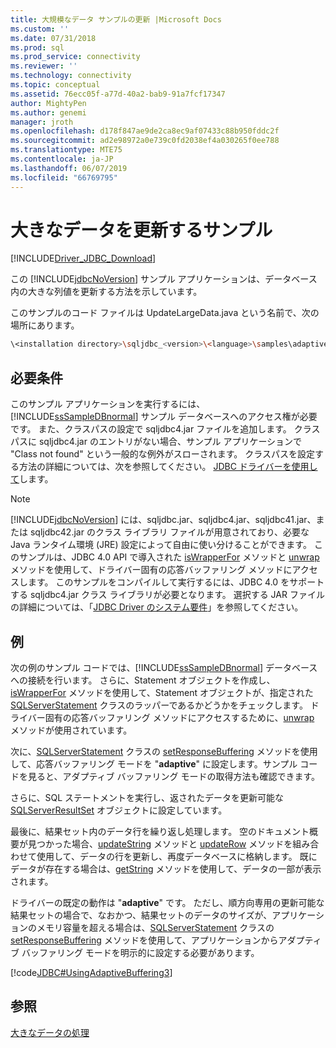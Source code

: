 ```yaml
---
title: 大規模なデータ サンプルの更新 |Microsoft Docs
ms.custom: ''
ms.date: 07/31/2018
ms.prod: sql
ms.prod_service: connectivity
ms.reviewer: ''
ms.technology: connectivity
ms.topic: conceptual
ms.assetid: 76ecc05f-a77d-40a2-bab9-91a7fcf17347
author: MightyPen
ms.author: genemi
manager: jroth
ms.openlocfilehash: d178f847ae9de2ca8ec9af07433c88b950fddc2f
ms.sourcegitcommit: ad2e98972a0e739c0fd2038ef4a030265f0ee788
ms.translationtype: MTE75
ms.contentlocale: ja-JP
ms.lasthandoff: 06/07/2019
ms.locfileid: "66769795"
---
```

# <a name="updating-large-data-sample"></a>大きなデータを更新するサンプル

[!INCLUDE[Driver_JDBC_Download](../../../includes/driver_jdbc_download.md)]

この [!INCLUDE[jdbcNoVersion](../../../includes/jdbcnoversion_md.md)] サンプル アプリケーションは、データベース内の大きな列値を更新する方法を示しています。

このサンプルのコード ファイルは UpdateLargeData.java という名前で、次の場所にあります。

```bash
\<installation directory>\sqljdbc_<version>\<language>\samples\adaptive
```

## <a name="requirements"></a>必要条件

このサンプル アプリケーションを実行するには、[!INCLUDE[ssSampleDBnormal](../../../includes/sssampledbnormal_md.md)] サンプル データベースへのアクセス権が必要です。 また、クラスパスの設定で sqljdbc4.jar ファイルを追加します。 クラスパスに sqljdbc4.jar のエントリがない場合、サンプル アプリケーションで "Class not found" という一般的な例外がスローされます。 クラスパスを設定する方法の詳細については、次を参照してください。 [JDBC ドライバーを使用して](../../../connect/jdbc/using-the-jdbc-driver.md)します。

> [!NOTE]  
> [!INCLUDE[jdbcNoVersion](../../../includes/jdbcnoversion_md.md)] には、sqljdbc.jar、sqljdbc4.jar、sqljdbc41.jar、または sqljdbc42.jar のクラス ライブラリ ファイルが用意されており、必要な Java ランタイム環境 (JRE) 設定によって自由に使い分けることができます。 このサンプルは、JDBC 4.0 API で導入された [isWrapperFor](../../../connect/jdbc/reference/iswrapperfor-method-sqlserverstatement.md) メソッドと [unwrap](../../../connect/jdbc/reference/unwrap-method-sqlserverstatement.md) メソッドを使用して、ドライバー固有の応答バッファリング メソッドにアクセスします。 このサンプルをコンパイルして実行するには、JDBC 4.0 をサポートする sqljdbc4.jar クラス ライブラリが必要となります。 選択する JAR ファイルの詳細については、「[JDBC Driver のシステム要件](../../../connect/jdbc/system-requirements-for-the-jdbc-driver.md)」を参照してください。

## <a name="example"></a>例

次の例のサンプル コードでは、[!INCLUDE[ssSampleDBnormal](../../../includes/sssampledbnormal_md.md)] データベースへの接続を行います。 さらに、Statement オブジェクトを作成し、[isWrapperFor](../../../connect/jdbc/reference/iswrapperfor-method-sqlserverstatement.md) メソッドを使用して、Statement オブジェクトが、指定された [SQLServerStatement](../../../connect/jdbc/reference/sqlserverstatement-class.md) クラスのラッパーであるかどうかをチェックします。 ドライバー固有の応答バッファリング メソッドにアクセスするために、[unwrap](../../../connect/jdbc/reference/unwrap-method-sqlserverstatement.md) メソッドが使用されています。

次に、[SQLServerStatement](../../../connect/jdbc/reference/sqlserverstatement-class.md) クラスの [setResponseBuffering](../../../connect/jdbc/reference/setresponsebuffering-method-sqlserverstatement.md) メソッドを使用して、応答バッファリング モードを "**adaptive**" に設定します。サンプル コードを見ると、アダプティブ バッファリング モードの取得方法も確認できます。

さらに、SQL ステートメントを実行し、返されたデータを更新可能な [SQLServerResultSet](../../../connect/jdbc/reference/sqlserverresultset-class.md) オブジェクトに設定しています。

最後に、結果セット内のデータ行を繰り返し処理します。 空のドキュメント概要が見つかった場合、[updateString](../../../connect/jdbc/reference/updatestring-method-sqlserverresultset.md) メソッドと [updateRow](../../../connect/jdbc/reference/updaterow-method-sqlserverresultset.md) メソッドを組み合わせて使用して、データの行を更新し、再度データベースに格納します。 既にデータが存在する場合は、[getString](../../../connect/jdbc/reference/getstring-method-sqlserverresultset.md) メソッドを使用して、データの一部が表示されます。

ドライバーの既定の動作は "**adaptive**" です。 ただし、順方向専用の更新可能な結果セットの場合で、なおかつ、結果セットのデータのサイズが、アプリケーションのメモリ容量を超える場合は、[SQLServerStatement](../../../connect/jdbc/reference/sqlserverstatement-class.md) クラスの [setResponseBuffering](../../../connect/jdbc/reference/setresponsebuffering-method-sqlserverstatement.md) メソッドを使用して、アプリケーションからアダプティブ バッファリング モードを明示的に設定する必要があります。

[!code[JDBC#UsingAdaptiveBuffering3](../../../connect/jdbc/codesnippet/Java/updating-large-data-sample_1.java)]

## <a name="see-also"></a>参照

[大きなデータの処理](../../../connect/jdbc/code-samples/working-with-large-data.md)
